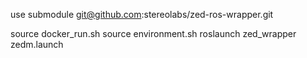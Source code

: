 use submodule
git@github.com:stereolabs/zed-ros-wrapper.git


source docker_run.sh
source environment.sh
roslaunch zed_wrapper zedm.launch

